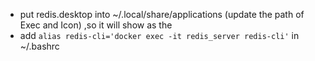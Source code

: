 *  put redis.desktop into  ~/.local/share/applications (update the path of Exec and Icon) ,so it will show as the 
*  add `alias redis-cli='docker exec -it redis_server redis-cli'` in ~/.bashrc

